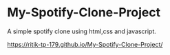 # My-Spotify-Clone-Project
A simple spotify clone using html,css and javascript.


https://ritik-tp-179.github.io/My-Spotify-Clone-Project/
